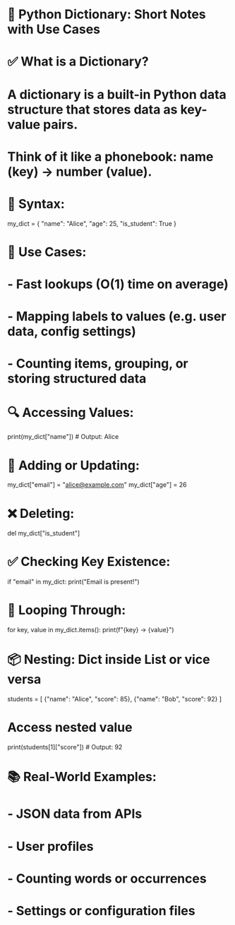 # 📘 Python Dictionary: Short Notes with Use Cases

# ✅ What is a Dictionary?
# A dictionary is a built-in Python data structure that stores data as key-value pairs.
# Think of it like a phonebook: name (key) → number (value).

# 📌 Syntax:
my_dict = {
    "name": "Alice",
    "age": 25,
    "is_student": True
}

# 🎯 Use Cases:
# - Fast lookups (O(1) time on average)
# - Mapping labels to values (e.g. user data, config settings)
# - Counting items, grouping, or storing structured data

# 🔍 Accessing Values:
print(my_dict["name"])   # Output: Alice

# 🧱 Adding or Updating:
my_dict["email"] = "alice@example.com"
my_dict["age"] = 26

# ❌ Deleting:
del my_dict["is_student"]

# ✅ Checking Key Existence:
if "email" in my_dict:
    print("Email is present!")

# 🔄 Looping Through:
for key, value in my_dict.items():
    print(f"{key} → {value}")

# 📦 Nesting: Dict inside List or vice versa
students = [
    {"name": "Alice", "score": 85},
    {"name": "Bob", "score": 92}
]

# Access nested value
print(students[1]["score"])  # Output: 92

# 📚 Real-World Examples:
# - JSON data from APIs
# - User profiles
# - Counting words or occurrences
# - Settings or configuration files
